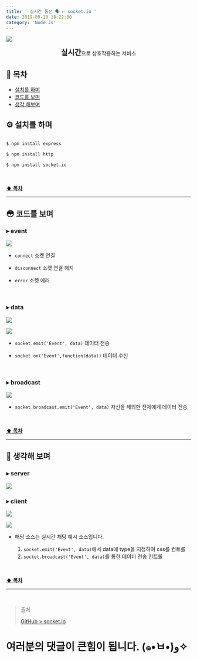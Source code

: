 ```yaml
---
title: ' 실시간 통신 🗣 ▻ socket.io '
date: 2019-09-10 18:22:00
category: 'Node Js'
---
```


![](./images/socket-io/logo.png)

<center><strong style="font-size: 20px;">실시간</strong>으로 상호작용하는 서비스</center>

## **💎 목차**

- [설치를 하며](#️-설치를-하며)
- [코드를 보며](#-코드를-보며)
- [생각 해보며](#-생각해-보며)

## **⚙️ 설치를 하며**

```sh

$ npm install express

$ npm install http

$ npm install socket.io

```

<br />

**[⬆ 목차](#-목차)**

<hr />

## **😳 코드를 보며**

### ▸ event

![](./images/socket-io/1.png)
<br />

- `connect` 소켓 연결

- `disconnect` 소켓 연결 해지

- `error` 소켓 에러

<br />

### ▸ data

![](./images/socket-io/2.png)
<br />

![](./images/socket-io/3.png)
<br />

- `socket.emit('Event', data)` 데이터 전송

- `socket.on('Event',function(data))` 데이터 수신

<br />

### ▸ broadcast

![](./images/socket-io/4.png)
<br />

- `socket.broadcast.emit('Event', data)` 자신을 제외한 전체에게 데이터 전송

<br />

**[⬆ 목차](#-목차)**

<hr />

## **🤔 생각해 보며**

### ▸ server

![](./images/socket-io/server.png)
<br />

### ▸ client

![](./images/socket-io/client.1.png)
<br />

![](./images/socket-io/client.2.png)
<br />

- 해당 소스는 실시간 채팅 예시 소스입니다.

  1. `socket.emit('Event', data)`에서 data에 type을 지정하여 css를 컨트롤
  2. `socket.broadcast('Event', data)`를 통한 데이터 전송 컨트롤

<br />

**[⬆ 목차](#-목차)**

<hr />

<br />

> 출처
>
> <a href="https://github.com/bynodejs/socket.io" target="_blank">GitHub > socket.io</a>

# 여러분의 댓글이 큰힘이 됩니다. (๑•̀ㅂ•́)و✧
